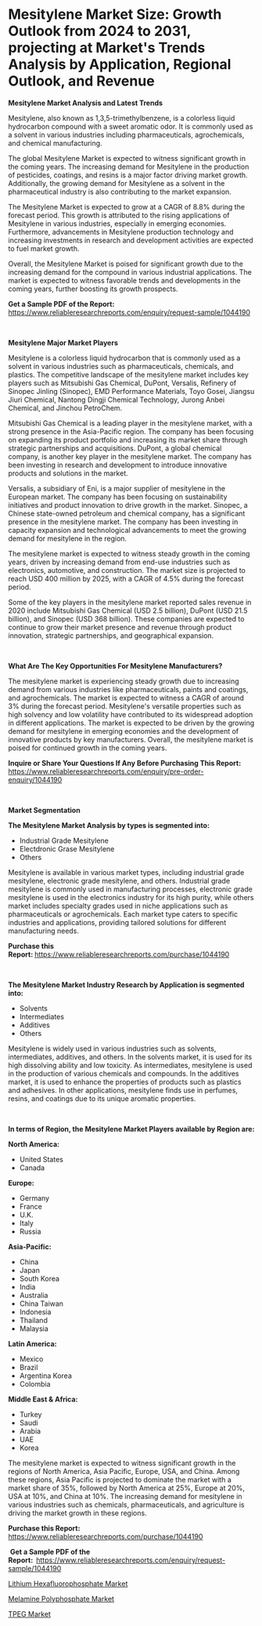 <p><h1>Mesitylene Market Size: Growth Outlook from 2024 to 2031, projecting at Market's Trends Analysis by Application, Regional Outlook, and Revenue</h1></p><p><strong>Mesitylene Market Analysis and Latest Trends</strong></p>
<p><p>Mesitylene, also known as 1,3,5-trimethylbenzene, is a colorless liquid hydrocarbon compound with a sweet aromatic odor. It is commonly used as a solvent in various industries including pharmaceuticals, agrochemicals, and chemical manufacturing.</p><p>The global Mesitylene Market is expected to witness significant growth in the coming years. The increasing demand for Mesitylene in the production of pesticides, coatings, and resins is a major factor driving market growth. Additionally, the growing demand for Mesitylene as a solvent in the pharmaceutical industry is also contributing to the market expansion.</p><p>The Mesitylene Market is expected to grow at a CAGR of 8.8% during the forecast period. This growth is attributed to the rising applications of Mesitylene in various industries, especially in emerging economies. Furthermore, advancements in Mesitylene production technology and increasing investments in research and development activities are expected to fuel market growth.</p><p>Overall, the Mesitylene Market is poised for significant growth due to the increasing demand for the compound in various industrial applications. The market is expected to witness favorable trends and developments in the coming years, further boosting its growth prospects.</p></p>
<p><strong>Get a Sample PDF of the Report:&nbsp;</strong> <a href="https://www.reliableresearchreports.com/enquiry/request-sample/1044190">https://www.reliableresearchreports.com/enquiry/request-sample/1044190</a></p>
<p>&nbsp;</p>
<p><strong>Mesitylene Major Market Players</strong></p>
<p><p>Mesitylene is a colorless liquid hydrocarbon that is commonly used as a solvent in various industries such as pharmaceuticals, chemicals, and plastics. The competitive landscape of the mesitylene market includes key players such as Mitsubishi Gas Chemical, DuPont, Versalis, Refinery of Sinopec Jinling (Sinopec), EMD Performance Materials, Toyo Gosei, Jiangsu Jiuri Chemical, Nantong Dingji Chemical Technology, Jurong Anbei Chemical, and Jinchou PetroChem.</p><p>Mitsubishi Gas Chemical is a leading player in the mesitylene market, with a strong presence in the Asia-Pacific region. The company has been focusing on expanding its product portfolio and increasing its market share through strategic partnerships and acquisitions. DuPont, a global chemical company, is another key player in the mesitylene market. The company has been investing in research and development to introduce innovative products and solutions in the market.</p><p>Versalis, a subsidiary of Eni, is a major supplier of mesitylene in the European market. The company has been focusing on sustainability initiatives and product innovation to drive growth in the market. Sinopec, a Chinese state-owned petroleum and chemical company, has a significant presence in the mesitylene market. The company has been investing in capacity expansion and technological advancements to meet the growing demand for mesitylene in the region.</p><p>The mesitylene market is expected to witness steady growth in the coming years, driven by increasing demand from end-use industries such as electronics, automotive, and construction. The market size is projected to reach USD 400 million by 2025, with a CAGR of 4.5% during the forecast period.</p><p>Some of the key players in the mesitylene market reported sales revenue in 2020 include Mitsubishi Gas Chemical (USD 2.5 billion), DuPont (USD 21.5 billion), and Sinopec (USD 368 billion). These companies are expected to continue to grow their market presence and revenue through product innovation, strategic partnerships, and geographical expansion.</p></p>
<p>&nbsp;</p>
<p><strong>What Are The Key Opportunities For Mesitylene Manufacturers?</strong></p>
<p><p>The mesitylene market is experiencing steady growth due to increasing demand from various industries like pharmaceuticals, paints and coatings, and agrochemicals. The market is expected to witness a CAGR of around 3% during the forecast period. Mesitylene's versatile properties such as high solvency and low volatility have contributed to its widespread adoption in different applications. The market is expected to be driven by the growing demand for mesitylene in emerging economies and the development of innovative products by key manufacturers. Overall, the mesitylene market is poised for continued growth in the coming years.</p></p>
<p><strong>Inquire or Share Your Questions If Any Before Purchasing This Report:</strong> <a href="https://www.reliableresearchreports.com/enquiry/pre-order-enquiry/1044190">https://www.reliableresearchreports.com/enquiry/pre-order-enquiry/1044190</a></p>
<p>&nbsp;</p>
<p><strong>Market Segmentation</strong></p>
<p><strong>The Mesitylene Market Analysis by types is segmented into:</strong></p>
<p><ul><li>Industrial Grade Mesitylene</li><li>Electdronic Grase Mesitylene</li><li>Others</li></ul></p>
<p><p>Mesitylene is available in various market types, including industrial grade mesitylene, electronic grade mesitylene, and others. Industrial grade mesitylene is commonly used in manufacturing processes, electronic grade mesitylene is used in the electronics industry for its high purity, while others market includes specialty grades used in niche applications such as pharmaceuticals or agrochemicals. Each market type caters to specific industries and applications, providing tailored solutions for different manufacturing needs.</p></p>
<p><strong>Purchase this Report:&nbsp;</strong><a href="https://www.reliableresearchreports.com/purchase/1044190">https://www.reliableresearchreports.com/purchase/1044190</a></p>
<p>&nbsp;</p>
<p><strong>The Mesitylene Market Industry Research by Application is segmented into:</strong></p>
<p><ul><li>Solvents</li><li>Intermediates</li><li>Additives</li><li>Others</li></ul></p>
<p><p>Mesitylene is widely used in various industries such as solvents, intermediates, additives, and others. In the solvents market, it is used for its high dissolving ability and low toxicity. As intermediates, mesitylene is used in the production of various chemicals and compounds. In the additives market, it is used to enhance the properties of products such as plastics and adhesives. In other applications, mesitylene finds use in perfumes, resins, and coatings due to its unique aromatic properties.</p></p>
<p>&nbsp;</p>
<p><strong>In terms of Region, the Mesitylene Market Players available by Region are:</strong></p>
<p>
    <p> <strong> North America: </strong>
        <ul>
            <li>United States</li>
            <li>Canada</li>
        </ul>
        </p> 
    <p> <strong> Europe: </strong>
        <ul>
            <li>Germany</li>
            <li>France</li>
            <li>U.K.</li>
            <li>Italy</li>
            <li>Russia</li>
        </ul>
        </p> 
    <p> <strong> Asia-Pacific: </strong>
        <ul>
            <li>China</li>
            <li>Japan</li>
            <li>South Korea</li>
            <li>India</li>
            <li>Australia</li>
            <li>China Taiwan</li>
            <li>Indonesia</li>
            <li>Thailand</li>
            <li>Malaysia</li>
        </ul>
        </p> 
    <p> <strong> Latin America: </strong>
        <ul>
            <li>Mexico</li>
            <li>Brazil</li>
            <li>Argentina Korea</li>
            <li>Colombia</li>
        </ul>
        </p> 
    <p> <strong> Middle East & Africa: </strong>
        <ul>
            <li>Turkey</li>
            <li>Saudi</li>
            <li>Arabia</li>
            <li>UAE</li>
            <li>Korea</li>
        </ul>
    </p>
    </p>
<p><p>The mesitylene market is expected to witness significant growth in the regions of North America, Asia Pacific, Europe, USA, and China. Among these regions, Asia Pacific is projected to dominate the market with a market share of 35%, followed by North America at 25%, Europe at 20%, USA at 10%, and China at 10%. The increasing demand for mesitylene in various industries such as chemicals, pharmaceuticals, and agriculture is driving the market growth in these regions.</p></p>
<p><strong>Purchase this Report: </strong><a href="https://www.reliableresearchreports.com/purchase/1044190">https://www.reliableresearchreports.com/purchase/1044190</a></p>
<p>&nbsp;<strong>Get a Sample PDF of the Report:&nbsp;&nbsp;</strong><a href="https://www.reliableresearchreports.com/enquiry/request-sample/1044190">https://www.reliableresearchreports.com/enquiry/request-sample/1044190</a></p>
<p><strong></strong></p>
<p><p><a href="https://github.com/wwwkeltoum/Market-Research-Report-List-2/blob/main/lithium-hexafluorophosphate-market.md">Lithium Hexafluorophosphate Market</a></p><p><a href="https://github.com/gamblestampleyjenny50m5sl6/Market-Research-Report-List-1/blob/main/melamine-polyphosphate-market.md">Melamine Polyphosphate Market</a></p><p><a href="https://github.com/nicholepatriciadoylenwnrjr0/Market-Research-Report-List-1/blob/main/tpeg-market.md">TPEG Market</a></p></p>